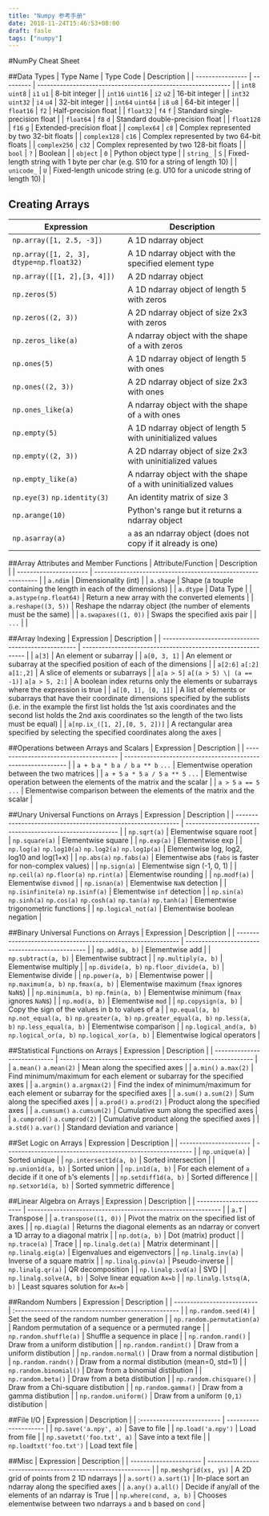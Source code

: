 ```yaml
---
title: "Numpy 参考手册"
date: 2018-11-24T15:46:53+08:00
draft: fasle
tags: ["numpy"]
---
```


#NumPy Cheat Sheet

##Data Types
| Type Name        | Type Code | Description                                                  |
| ---------------- | --------- | ------------------------------------------------------------ |
| `int8` `uint8`   | `i1` `u1` | 8-bit integer                                                |
| `int16` `uint16` | `i2` `u2` | 16-bit integer                                               |
| `int32` `uint32` | `i4` `u4` | 32-bit integer                                               |
| `int64` `uint64` | `i8` `u8` | 64-bit integer                                               |
| `float16`        | `f2`      | Half-precision float                                         |
| `float32`        | `f4` `f`  | Standard single-precision float                              |
| `float64`        | `f8` `d`  | Standard double-precision float                              |
| `float128`       | `f16` `g` | Extended-precision float                                     |
| `complex64`      | `c8`      | Complex represented by two 32-bit floats                     |
| `complex128`     | `c16`     | Complex represented by two 64-bit floats                     |
| `complex256`     | `c32`     | Complex represented by two 128-bit floats                    |
| `bool`           | `?`       | Boolean                                                      |
| `object`         | `0`       | Python object type                                           |
| `string_`        | `S`       | Fixed-length string with 1 byte per char (e.g. S10 for a string of length 10) |
| `unicode_`       | `U`       | Fixed-length unicode string (e.g. U10 for a unicode string of length 10) |

## Creating Arrays
| Expression                              | Description                                                  |
| --------------------------------------- | ------------------------------------------------------------ |
| `np.array([1, 2.5, -3])`                | A 1D ndarray object                                          |
| `np.array([1, 2, 3], dtype=np.float32)` | A 1D ndarray object with the specified element type          |
| `np.array([[1, 2],[3, 4]])`             | A 2D ndarray object                                          |
| `np.zeros(5)`                           | A 1D ndarray object of length 5 with zeros                   |
| `np.zeros((2, 3))`                      | A 2D ndarray object of size 2x3 with zeros                   |
| `np.zeros_like(a)`                      | A ndarray object with the shape of `a` with zeros            |
| `np.ones(5)`                            | A 1D ndarray object of length 5 with ones                    |
| `np.ones((2, 3))`                       | A 2D ndarray object of size 2x3 with ones                    |
| `np.ones_like(a)`                       | A ndarray object with the shape of `a` with ones             |
| `np.empty(5)`                           | A 1D ndarray object of length 5 with uninitialized values    |
| `np.empty((2, 3))`                      | A 2D ndarray object of size 2x3 with uninitialized values    |
| `np.empty_like(a)`                      | A ndarray object with the shape of `a` with uninitialized values |
| `np.eye(3)` `np.identity(3)`            | An identity matrix of size 3                                 |
| `np.arange(10)`                         | Python's range but it returns a ndarray object               |
| `np.asarray(a)`                         | `a` as an ndarray object (does not copy if it already is one) |

##Array Attributes and Member Functions
| Attribute/Function     | Description                                                  |
| ---------------------- | ------------------------------------------------------------ |
| `a.ndim`               | Dimensionality (int)                                         |
| `a.shape`              | Shape (a touple containing the length in each of the dimensions) |
| `a.dtype`              | Data Type                                                    |
| `a.astype(np.float64)` | Return a new array with the converted elements               |
| `a.reshape((3, 5))`    | Reshape the ndarray object (the number of elements must be the same) |
| `a.swapaxes((1, 0))`   | Swaps the specified axis pair                                |
| `...`                  |                                                              |

##Array Indexing
| Expression                                          | Description                                                  |
| --------------------------------------------------- | ------------------------------------------------------------ |
| `a[3]`                                              | An element or subarray                                       |
| `a[0, 3, 1]`                                        | An element or subarray at the specified position of each of the dimensions |
| `a[2:6]` `a[:2]` `a[1:,2]`                          | A slice of elements or subarrays                             |
| `a[a > 5]` `a[(a > 5) \| (a == -1)]` `a[a > 5, 2:]` | A boolean index returns only the elements or subarrays where the expression is true |
| `a[[0, 1], [0, 1]]`                                 | A list of elements or subarrays that have their coordinate dimensions specified by the sublists (i.e. in the example the first list holds the 1st axis coordinates and the second list holds the 2nd axis coordinates so the length of the two lists must be equal) |
| `a[np.ix_([1, 2],[0, 5, 2])]`                       | A rectangular area specified by selecting the specified coordinates along the axes |

##Operations between Arrays and Scalars
| Expression                             | Description                                                  |
| -------------------------------------- | ------------------------------------------------------------ |
| `a + b` `a * b` `a / b` `a ** b` `...` | Elementwise operation between the two matrices               |
| `a + 5` `a * 5` `a / 5` `a ** 5` `...` | Elementwise operation between the elements of the matrix and the scalar |
| `a > 5` `a == 5` `...`                 | Elementwise comparison between the elements of the matrix and the scalar |

##Unary Universal Functions on Arrays
| Expression                                                   | Description                                               |
| ------------------------------------------------------------ | --------------------------------------------------------- |
| `np.sqrt(a)`                                                 | Elementwise square root                                   |
| `np.square(a)`                                               | Elementwise square                                        |
| `np.exp(a)`                                                  | Elementwise exp                                           |
| `np.log(a)` `np.log10(a)` `np.log2(a)` `np.log1p(a)`         | Elementwise log, log2, log10 and log(1+x)                 |
| `np.abs(a)` `np.fabs(a)`                                     | Elementwise abs (`fabs` is faster for non-complex values) |
| `np.sign(a)`                                                 | Elementwise sign (-1, 0, 1)                               |
| `np.ceil(a)` `np.floor(a)` `np.rint(a)`                      | Elementwise rounding                                      |
| `np.modf(a)`                                                 | Elementwise `divmod`                                      |
| `np.isnan(a)`                                                | Elementwise `NaN` detection                               |
| `np.isinfinite(a)` `np.isinf(a)`                             | Elementwise `inf` detection                               |
| `np.sin(a)` `np.sinh(a)` `np.cos(a)` `np.cosh(a)` `np.tan(a)` `np.tanh(a)` | Elementwise trigonometric functions                       |
| `np.logical_not(a)`                                          | Elementwise boolean negation                              |

##Binary Universal Functions on Arrays
| Expression                                                   | Description                                     |
| ------------------------------------------------------------ | ----------------------------------------------- |
| `np.add(a, b)`                                               | Elementwise add                                 |
| `np.subtract(a, b)`                                          | Elementwise subtract                            |
| `np.multiply(a, b)`                                          | Elementwise multiply                            |
| `np.divide(a, b)` `np.floor_divide(a, b)`                    | Elementwise divide                              |
| `np.power(a, b)`                                             | Elementwise power                               |
| `np.maximum(a, b)` `np.fmax(a, b)`                           | Elementwise maximum (`fmax` ignores `NaN`s)     |
| `np.minimum(a, b)` `np.fmin(a, b)`                           | Elementwise minimum (`fmax` ignores `NaN`s)     |
| `np.mod(a, b)`                                               | Elementwise `mod`                               |
| `np.copysign(a, b)`                                          | Copy the sign of the values in b to values of a |
| `np.equal(a, b)` `np.not_equal(a, b)` `np.greater(a, b)` `np.greater_equal(a, b)` `np.less(a, b)` `np.less_equal(a, b)` | Elementwise comparison                          |
| `np.logical_and(a, b)` `np.logical_or(a, b)` `np.logical_xor(a, b)` | Elementwise logical operators                   |

##Statistical Functions on Arrays
| Expression                   | Description                                                  |
| ---------------------------- | ------------------------------------------------------------ |
| `a.mean()` `a.mean(2)`       | Mean along the specified axes                                |
| `a.min()` `a.max(2)`         | Find minimum/maximum for each element or subarray for the specified axes |
| `a.argmin()` `a.argmax(2)`   | Find the index of minimum/maximum for each element or subarray for the specified axes |
| `a.sum()` `a.sum(2)`         | Sum along the specified axes                                 |
| `a.prod()` `a.prod(2)`       | Product along the specified axes                             |
| `a.cumsum()` `a.cumsum(2)`   | Cumulative sum along the specified axes                      |
| `a.cumprod()` `a.cumprod(2)` | Cumulative product along the specified axes                  |
| `a.std()` `a.var()`          | Standard deviation and variance                              |

##Set Logic on Arrays
| Expression             | Description                                                |
| ---------------------- | ---------------------------------------------------------- |
| `np.unique(a)`         | Sorted unique                                              |
| `np.intersect1d(a, b)` | Sorted intersection                                        |
| `np.union1d(a, b)`     | Sorted union                                               |
| `np.in1d(a, b)`        | For each element of `a` decide if it one of `b`'s elements |
| `np.setdiff1d(a, b)`   | Sorted difference                                          |
| `np.setxor1d(a, b)`    | Sorted symmetric difference                                |

##Linear Algebra on Arrays
| Expression              | Description                                                  |
| ----------------------- | ------------------------------------------------------------ |
| `a.T`                   | Transpose                                                    |
| `a.transpose((1, 0))`   | Pivot the matrix on the specified list of axes               |
| `np.diag(a)`            | Returns the diagonal elements as an ndarray or convert a 1D array to a diagonal matrix |
| `np.dot(a, b)`          | Dot (matrix) product                                         |
| `np.trace(a)`           | Trace                                                        |
| `np.linalg.det(a)`      | Matrix determinant                                           |
| `np.linalg.eig(a)`      | Eigenvalues and eigenvectors                                 |
| `np.linalg.inv(a)`      | Inverse of a square matrix                                   |
| `np.linalg.pinv(a)`     | Pseudo-inverse                                               |
| `np.linalg.qr(a)`       | QR decomposition                                             |
| `np.linalg.svd(a)`      | SVD                                                          |
| `np.linalg.solve(A, b)` | Solve linear equation `Ax=b`                                 |
| `np.linalg.lstsq(A, b)` | Least squares solution for `Ax=b`                            |

##Random Numbers
| Expression                 | Description                                          |
| -------------------------- | :--------------------------------------------------- |
| `np.random.seed(4)`        | Set the seed of the random number generation         |
| `np.random.permutation(a)` | Random permutation of a sequence or a permuted range |
| `np.random.shuffle(a)`     | Shuffle a sequence in place                          |
| `np.random.rand()`         | Draw from a uniform distibution                      |
| `np.random.randint()`      | Draw from a uniform distibution                      |
| `np.random.normal()`       | Draw from a normal distibution                       |
| `np.random.randn()`        | Draw from a normal distibution (mean=0, std=1)       |
| `np.random.binomial()`     | Draw from a binomial distibution                     |
| `np.random.beta()`         | Draw from a beta distibution                         |
| `np.random.chisquare()`    | Draw from a Chi-square distibution                   |
| `np.random.gamma()`        | Draw from a gamma distibution                        |
| `np.random.uniform()`      | Draw from a uniform `[0,1)` distibution              |

##File I/O
| Expression                 | Description           |
| :------------------------- | --------------------- |
| `np.save('a.npy', a)`      | Save to file          |
| `np.load('a.npy')`         | Load from file        |
| `np.savetxt('foo.txt', a)` | Save into a text file |
| `np.loadtxt('foo.txt')`    | Load text file        |

##Misc
| Expression             | Description                                                  |
| ---------------------- | ------------------------------------------------------------ |
| `np.meshgrid(xs, ys)`  | A 2D grid of points from 2 1D ndarrays                       |
| `a.sort()` `a.sort(1)` | In-place sort an ndarray along the specified axes            |
| `a.any()` `a.all()`    | Decide if any/all of the elements of an ndarray is True      |
| `np.where(cond, a, b)` | Chooses elementwise between two ndarrays `a` and `b` based on `cond` |